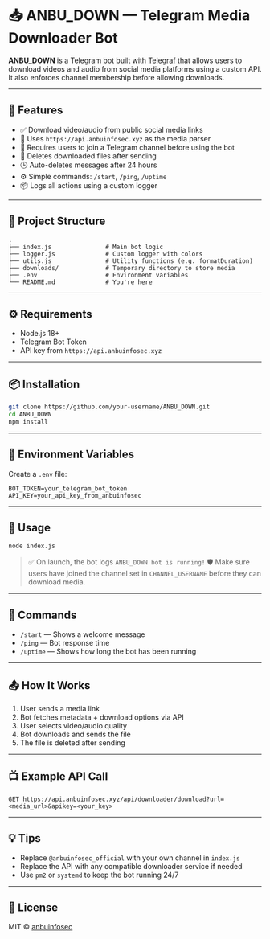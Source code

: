 # 📥 ANBU_DOWN — Telegram Media Downloader Bot

**ANBU_DOWN** is a Telegram bot built with [Telegraf](https://github.com/telegraf/telegraf) that allows users to download videos and audio from social media platforms using a custom API. It also enforces channel membership before allowing downloads.

---

## 🚀 Features

* ✅ Download video/audio from public social media links
* 🔗 Uses `https://api.anbuinfosec.xyz` as the media parser
* 🔐 Requires users to join a Telegram channel before using the bot
* 🧹 Deletes downloaded files after sending
* 🕒 Auto-deletes messages after 24 hours
* ⚙️ Simple commands: `/start`, `/ping`, `/uptime`
* 📦 Logs all actions using a custom logger

---

## 📁 Project Structure

```
.
├── index.js               # Main bot logic
├── logger.js              # Custom logger with colors
├── utils.js               # Utility functions (e.g. formatDuration)
├── downloads/             # Temporary directory to store media
├── .env                   # Environment variables
└── README.md              # You're here
```

---

## ⚙️ Requirements

* Node.js 18+
* Telegram Bot Token
* API key from `https://api.anbuinfosec.xyz`

---

## 📦 Installation

```bash
git clone https://github.com/your-username/ANBU_DOWN.git
cd ANBU_DOWN
npm install
```

---

## 🔐 Environment Variables

Create a `.env` file:

```env
BOT_TOKEN=your_telegram_bot_token
API_KEY=your_api_key_from_anbuinfosec
```

---

## 📌 Usage

```bash
node index.js
```

> ✅ On launch, the bot logs `ANBU_DOWN bot is running!`
> 🛡️ Make sure users have joined the channel set in `CHANNEL_USERNAME` before they can download media.

---

## 🧪 Commands

* `/start` — Shows a welcome message
* `/ping` — Bot response time
* `/uptime` — Shows how long the bot has been running

---

## 📤 How It Works

1. User sends a media link
2. Bot fetches metadata + download options via API
3. User selects video/audio quality
4. Bot downloads and sends the file
5. The file is deleted after sending

---

## 📺 Example API Call

```
GET https://api.anbuinfosec.xyz/api/downloader/download?url=<media_url>&apikey=<your_key>
```

---

## 💡 Tips

* Replace `@anbuinfosec_official` with your own channel in `index.js`
* Replace the API with any compatible downloader service if needed
* Use `pm2` or `systemd` to keep the bot running 24/7

---

## 📜 License

MIT © [anbuinfosec](https://t.me/anbuinfosec)